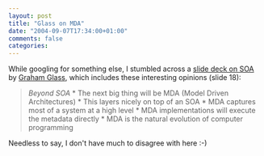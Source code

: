 ```yaml
---
layout: post
title: "Glass on MDA"
date: "2004-09-07T17:34:00+01:00"
comments: false
categories: 
---
```


<p>While googling for something else, I stumbled across a <a href="http://www.mel.nist.gov/div826/msid/sima/ebsc/files/soa_glass.pdf">slide deck on SOA</a> by <a href="http://grahamglass.blogs.com/main/">Graham Glass</a>, which includes these interesting opinions (slide 18):</p>

<blockquote>
<p><em>Beyond SOA</em>
* The next big thing will be MDA (Model Driven Architectures)
* This layers nicely on top of an SOA
* MDA captures most of a system at a high level
* MDA implementations will execute the metadata directly
* MDA is the natural evolution of computer programming</p>
</blockquote>

<p>Needless to say, I don't have much to disagree with here :-)</p>


